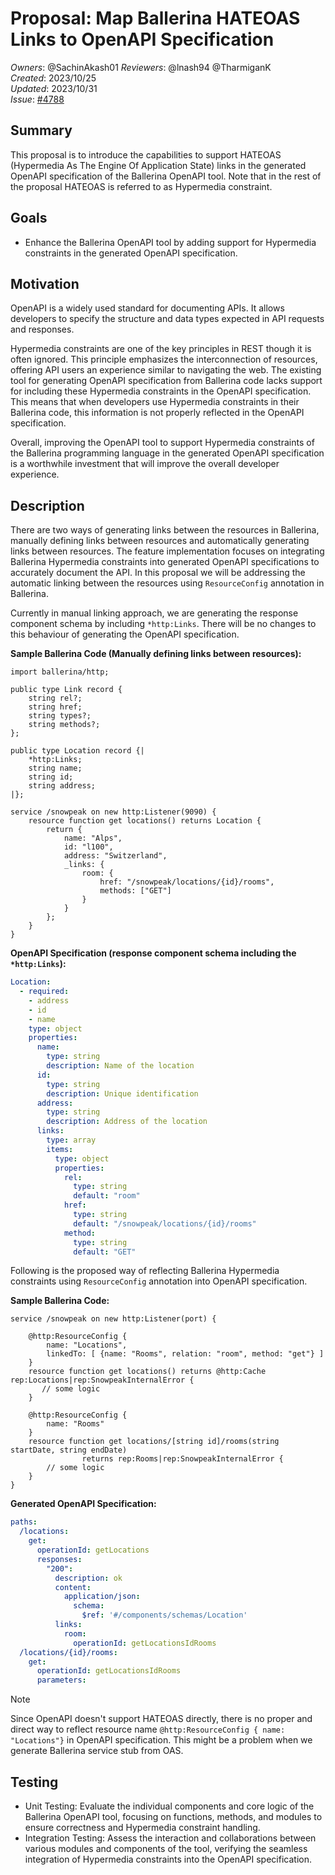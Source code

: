 # Proposal: Map Ballerina HATEOAS Links to OpenAPI Specification

_Owners_: @SachinAkash01 
_Reviewers_: @lnash94 @TharmiganK   
_Created_: 2023/10/25  
_Updated_: 2023/10/31  
_Issue_: [#4788](https://github.com/ballerina-platform/ballerina-library/issues/4788)

## Summary
This proposal is to introduce the capabilities to support HATEOAS (Hypermedia As The Engine Of Application State) links 
in the generated OpenAPI specification of the Ballerina OpenAPI tool. Note that in the rest of the proposal HATEOAS is 
referred to as Hypermedia constraint.

## Goals
- Enhance the Ballerina OpenAPI tool by adding support for Hypermedia constraints in the generated OpenAPI specification.

## Motivation
OpenAPI is a widely used standard for documenting APIs. It allows developers to specify the structure and data types 
expected in API requests and responses.

Hypermedia constraints are one of the key principles in REST though it is often ignored. This principle emphasizes the 
interconnection of resources, offering API users an experience similar to navigating the web. The existing tool for 
generating OpenAPI specification from Ballerina code lacks support for including these Hypermedia constraints in the 
OpenAPI specification. This means that when developers use Hypermedia constraints in their Ballerina code, this 
information is not properly reflected in the OpenAPI specification.

Overall, improving the OpenAPI tool to support Hypermedia constraints of the Ballerina programming language in the 
generated OpenAPI specification is a worthwhile investment that will improve the overall developer experience.

## Description
There are two ways of generating links between the resources in Ballerina, manually defining links between resources and
automatically generating links between resources.  The feature implementation focuses on integrating Ballerina 
Hypermedia constraints into generated OpenAPI specifications to accurately document the API.  In this proposal we will 
be addressing the automatic linking between the resources using `ResourceConfig` annotation in Ballerina.

Currently in manual linking approach, we are generating the response component schema by including `*http:Links`. 
There will be no changes to this behaviour of generating the OpenAPI specification.

**Sample Ballerina Code (Manually defining links between resources):**
```ballerina
import ballerina/http;

public type Link record {
    string rel?;
    string href;
    string types?;
    string methods?;
};

public type Location record {|
    *http:Links;
    string name;
    string id;
    string address;
|};

service /snowpeak on new http:Listener(9090) {
    resource function get locations() returns Location {
        return {
            name: "Alps",
            id: "l100",
            address: "Switzerland",
            _links: {
                room: {
                    href: "/snowpeak/locations/{id}/rooms",
                    methods: ["GET"]
                }
            }
        };
    }
}
```

**OpenAPI Specification (response component schema including the `*http:Links`):**
```yaml
Location:
  - required:
    - address
    - id
    - name
    type: object
    properties:
      name:
        type: string
        description: Name of the location
      id:
        type: string
        description: Unique identification
      address:
        type: string
        description: Address of the location
      links: 
        type: array
        items: 
          type: object
          properties:
            rel: 
              type: string
              default: "room"
            href: 
              type: string
              default: "/snowpeak/locations/{id}/rooms"
            method: 
              type: string
              default: "GET"
```

Following is the proposed way of reflecting Ballerina Hypermedia constraints using `ResourceConfig` annotation into 
OpenAPI specification.

**Sample Ballerina Code:**
```ballerina
service /snowpeak on new http:Listener(port) {

    @http:ResourceConfig {
        name: "Locations",
        linkedTo: [ {name: "Rooms", relation: "room", method: "get"} ]
    }
    resource function get locations() returns @http:Cache rep:Locations|rep:SnowpeakInternalError {
       // some logic
    }

    @http:ResourceConfig {
        name: "Rooms"
    }
    resource function get locations/[string id]/rooms(string startDate, string endDate) 
                returns rep:Rooms|rep:SnowpeakInternalError {
        // some logic
    }
}
```

**Generated OpenAPI Specification:**
```yaml
paths:
  /locations:
    get:
      operationId: getLocations
      responses:
        "200":
          description: ok
          content:
            application/json:
              schema:
                $ref: '#/components/schemas/Location'
          links:
            room:
              operationId: getLocationsIdRooms
  /locations/{id}/rooms:
    get:
      operationId: getLocationsIdRooms
      parameters:
```

> [!NOTE]  
> Since OpenAPI doesn't support HATEOAS directly, there is no proper and direct way to reflect resource name 
`@http:ResourceConfig { name: "Locations"}` in OpenAPI specification. This might be a problem when we generate 
Ballerina service stub from OAS. 

## Testing
- Unit Testing: Evaluate the individual components and core logic of the Ballerina OpenAPI tool, focusing on functions, 
methods, and modules to ensure correctness and Hypermedia constraint handling.
- Integration Testing: Assess the interaction and collaborations between various modules and components of the tool, 
verifying the seamless integration of Hypermedia constraints into the OpenAPI specification.
